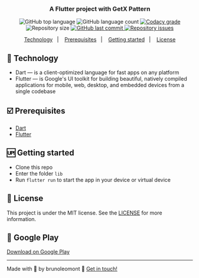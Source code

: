 <h3 align="center">
	A Flutter project with GetX Pattern
</h3>
<p align="center">
  <img alt="GitHub top language" src="https://img.shields.io/github/languages/top/brunoleomont/wallstreetbets.svg">
  
  <img alt="GitHub language count" src="https://img.shields.io/github/languages/count/brunoleomont/wallstreetbets.svg">
  
  <a href="https://www.codacy.com/app/brunoleomont/wallstreetbets?utm_source=github.com&amp;utm_medium=referral&amp;utm_content=brunoleomont/wallstreetbets&amp;utm_campaign=Badge_Grade">
    <img alt="Codacy grade" src="https://img.shields.io/codacy/grade/70c8e79c83b442278f6c276ebf117ae4.svg">
  </a>

  
  <img alt="Repository size" src="https://img.shields.io/github/repo-size/brunoleomont/wallstreetbets.svg">
  <a href="https://github.com/brunoleomont/wallstreetbets/commits/master">
    <img alt="GitHub last commit" src="https://img.shields.io/github/last-commit/brunoleomont/wallstreetbets.svg">
  </a>
  
  <a href="https://github.com/brunoleomont/wallstreetbets/issues">
    <img alt="Repository issues" src="https://img.shields.io/github/issues/brunoleomont/wallstreetbets.svg">
  </a>
</p>

<p align="center">
<a href="#rocket-technology">Technology</a>&nbsp;&nbsp;&nbsp;|&nbsp;&nbsp;&nbsp;
  <a href="#ballot_box_with_check-prerequisites">Prerequisites</a>&nbsp;&nbsp;&nbsp;|&nbsp;&nbsp;&nbsp;
    <a href="#up-getting-started">Getting started</a>&nbsp;&nbsp;&nbsp;|&nbsp;&nbsp;&nbsp;
  <a href="#memo-license">License</a>
</p>

## [](#technology):rocket: Technology
-  Dart — is a client-optimized language for fast apps on any platform
-  Flutter — is Google's UI toolkit for building beautiful, natively compiled applications for mobile, web, desktop, and embedded devices from a single codebase

## [](#prerequisites):ballot_box_with_check: Prerequisites
-   [Dart](https://dart.dev/)
-   [Flutter](https://flutter.dev/)

## [](#getting-started):up: Getting started

-  Clone this repo
-  Enter the folder `lib`
-  Run `flutter run` to start the app in your device or virtual device

## [](#license):memo: License
This project is under the MIT license. See the [LICENSE](https://github.com/brunoleomont/wallstreetbets/blob/master/LICENSE) for more information.

## [](#google-play):iphone: Google Play
[Download on Google Play](https://play.google.com/store/apps/details?id=com.wallstreetbets)

----------

Made with :blue_heart: by brunoleomont  👋  [Get in touch!](https://www.linkedin.com/in/brunoleomont/)
